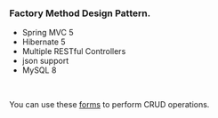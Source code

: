### Factory Method Design Pattern.
- Spring MVC 5
- Hibernate 5
- Multiple RESTful Controllers
- json support
- MySQL 8
<br>

You can use these [forms](https://www.github.com/jethronap/CheckPayFront) to perform CRUD operations.
